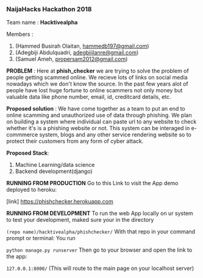
### NaijaHacks Hackathon 2018

Team name : **Hacktivealpha**


Members :  
1. (Hammed Busirah Olaitan, hammedb197@gmail.com)
2. (Adegbiji Abdulquadri, adegbijilanre@gmail.com)
3. (Samuel Ameh, propersam2012@gmail.com)

**PROBLEM** : Here at **phish_checker** we are trying to solve the problem of people getting scammed online. We recieve lots of links on social media nowadays which we don't know the source. In the past few years alot of people have lost  huge fortune to online scammers not only money but valuable data like phone number, email, id, creditcard details, etc.
    

**Proposed solution** : We have come together as a team to put an end to online scamming and unauthorized use of data through phishing. We plan on building a system where individual can paste url to any website to check whether it's is a phishing website or not. This system can be interaged in e-commmerce system, blogs and any other service rendering website so to protect their customers from  any form of cyber attack.

**Proposed Stack**: 
1. Machine Learning/data science
2. Backend development(django)

**RUNNING FROM PRODUCTION**
Go to this Link to visit the App demo deployed to heroku:

[link] https://phishchecker.herokuapp.com

**RUNNING FROM DEVELOPMENT**
To run the web App locally on ur system to test your development, maked sure your in the directory 

``(repo name)/hacktivealpha/phishchecker/``
With that repo in your command prompt or terminal:
You run

``` python manage.py runserver ```
Then go to your browser and open the link to the app:

``` 127.0.0.1:8000/ ``` (This will route to the main page on your localhost server)
